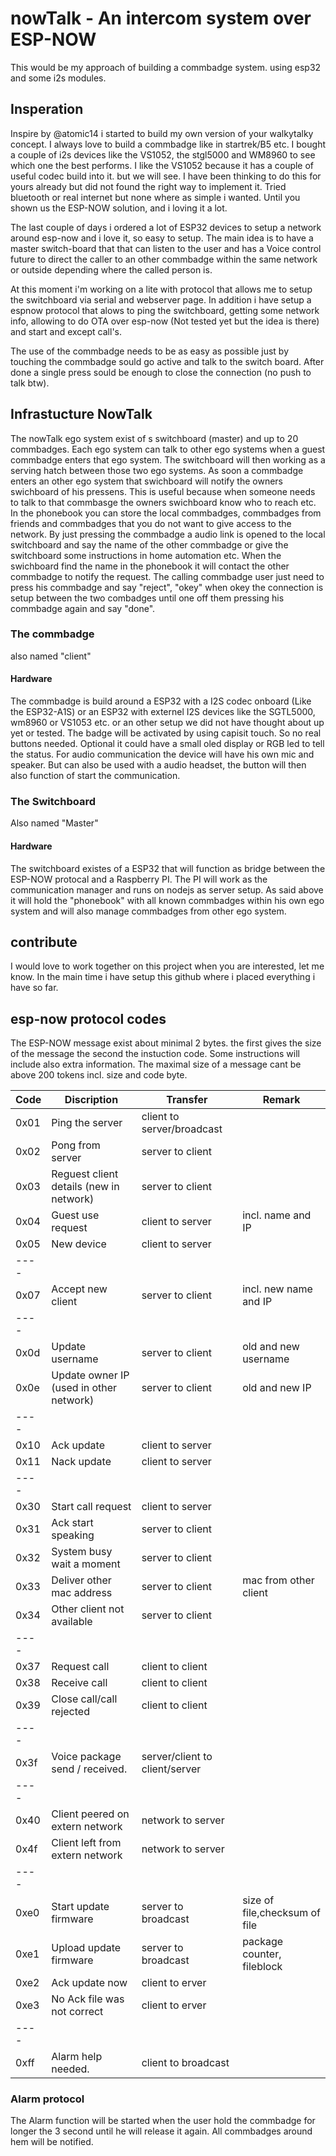 # nowTalk - An intercom system over ESP-NOW
This would be my approach of building a commbadge system. using esp32 and some i2s modules. 

## Insperation
Inspire by @atomic14 i started to build my own version of your walkytalky concept. I always love to build a commbadge like in startrek/B5 etc. 
I bought a couple of i2s devices like the VS1052, the stgl5000 and WM8960  to see which one the best performs.  I like the VS1052 because it has a couple of useful codec build into it. but we will see.
I have been thinking to do this for yours already but did not found the right way to implement it. Tried bluetooth or real internet but none where as simple i wanted. Until you shown us the ESP-NOW solution, and i loving it a lot. 

The last couple of days i ordered a lot of ESP32 devices to setup a network around esp-now and i love it, so easy to setup. The main idea is to have a master switch-board that that can listen to the user and has a Voice control future  to direct the caller to an other commbadge within the same network or outside depending where the called person is. 

At this moment i'm working on a lite with protocol that allows me to setup the switchboard via serial and webserver page. In addition i have setup a espnow protocol that alows to ping the switchboard, getting some network info, allowing to do OTA over esp-now (Not tested yet but the idea is there) and start and except call's. 

The use of the commbadge needs to be as easy as possible just by touching the commbadge sould go active and talk to the switch board. After done a single press sould be enough to close the connection (no push to talk btw).

## Infrastucture NowTalk
The nowTalk ego system exist of s switchboard (master) and up to 20 commbadges. Each ego system can talk to other ego systems when a guest commbadge enters that ego system. The switchboard will then working as a serving hatch between those two ego systems. As soon a commbadge enters an other ego system that swichboard will notify the owners swichboard of his pressens. This is useful because when someone needs to talk to that commbasge the owners swichboard know who to reach etc.
In the phonebook you can store the local commbadges,  commbadges from friends and commbadges that you do not want to give access to the network.
By just pressing the commbadge a audio link is opened to the local switchboard and say the name of the other commbadge or give the switchboard some instructions in home automation etc. When the swichboard find the name in the phonebook it will contact the other commbadge to notify the request. 
The calling commbadge user just need to press his commbadge and say "reject", "okey"  when okey the connection is setup between the two combadges until one off them pressing his commbadge again and say "done".

### The commbadge
also named "client" 
#### Hardware
The commbadge is build around a ESP32 with a I2S codec onboard (Like the ESP32-A1S) or an ESP32 with externel I2S devices like the SGTL5000, wm8960 or  VS1053 etc. or an other setup we did not have thought about up yet or tested.
The badge will be activated by using capisit touch. So no real buttons needed. Optional it could have a small oled display or RGB led to tell the status. 
For audio communication the device will have his own mic and speaker. But can also be used with a audio headset, the button will then also function of start the communication. 

### The Switchboard
Also named "Master"
#### Hardware
The switchboard existes of  a ESP32 that will function as bridge between the ESP-NOW protocal  and a Raspberry PI.
The PI will work as the communication manager and runs on nodejs as server setup. As said above it will hold the  "phonebook" with all known commbadges within his own ego system and will also manage commbadges from other ego system.

## contribute
I would love to work together on this project when you are interested, let me know. In the main time i have setup this github where i placed everything i have so far.

## esp-now protocol codes
The ESP-NOW message exist about minimal 2 bytes. the first gives the size of the message the second the instuction code.
Some instructions will include also extra information. The maximal size of a message cant be above 200 tokens incl. size and code byte.

Code | Discription                              | Transfer                    | Remark
---- | ---------------------------------------- | --------------------------- | ---------
0x01 | Ping the server                          | client to server/broadcast |
0x02 | Pong from server                         | server to client |
0x03 | Reguest client details (new in network)  | server to client |
0x04 | Guest use request                        | client to server | incl. name and IP
0x05 | New device                               | client to server |
---- |   |   |
0x07 | Accept new client                        | server to client | incl. new name and IP
---- |   |   |
0x0d | Update username                          | server to client | old and new username
0x0e | Update owner IP (used in other network)  | server to client | old and new IP
---- |   |   |
0x10 | Ack update                               | client to server | 
0x11 | Nack update                              | client to server | 
---- |   |   |
0x30 | Start call request                       | client to server | 
0x31 | Ack start speaking                       | server to client | 
0x32 | System busy wait a moment                | server to client | 
0x33 | Deliver other mac address                | server to client | mac from other client
0x34 | Other client not available               | server to client |
---- |   |   |
0x37 | Request call                             | client to client |
0x38 | Receive call                             | client to client |
0x39 | Close call/call rejected                 | client to client | 
---- |   |   |
0x3f | Voice package send / received.           | server/client to client/server |
---- |   |   |
0x40 | Client peered on extern network          | network to server |
0x4f | Client left from extern network          | network to server |
---- |   |   |
0xe0 | Start update firmware                    | server to broadcast | size of file,checksum of file
0xe1 | Upload update firmware                   | server to broadcast | package counter, fileblock 
0xe2 | Ack update now                           | client to erver |
0xe3 | No Ack file was not correct  | client to erver |
---- |   |    |
0xff | Alarm help needed.                       | client to broadcast |

### Alarm protocol
The Alarm function will be started when the user hold the commbadge for longer the 3 second until he will release it again.  All commbadges around hem will be notified. 
